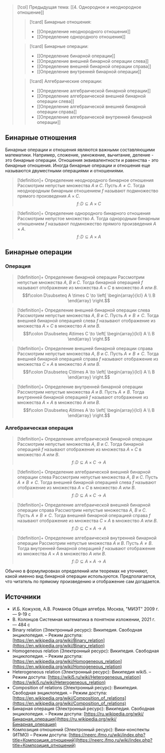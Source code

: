 > [!col] Предыдущая тема: [[4. Однородное и неоднородное отношение]]
>> [!card] Бинарные отношения:
>> * [[Определение неоднородного отношения]]
>> * [[Определение однородного отношения]]
>
>> [!card] Бинарные операции:
>>* [[Определение бинарной операции]]
>>* [[Определение внешней бинарной операции слева]]
>>* [[Определение внешней бинарной операции справа]]
>>* [[Определение внутренней бинарной операции]]
>
>> [!card] Алгебраические операции:
>>* [[Определение aлгебраической бинарной операции]]
>>* [[Определение aлгебраической внешней бинарной операции слева]]
>>* [[Определение aлгебраической внешней бинарной операции справа]]
>>* [[Определение aлгебраической внутренней бинарной операции]]
## Бинарные отношения
Бинарные операции и отношения являются важными составляющими математики. Например, сложение, умножение, вычитание, деление - это бинарные операции. Отношения эквивалентности и равенства - это бинарные отношения. Иногда бинарные операции и отношения еще называются двуместными операциями и отношениями.  

> [!definition]+ Определение неоднородного бинарное отношения
> Рассмотрим непустые множества $A$ и $C$. Пусть $A \not= C$. Тогда неоднородным бинарным отношением $f$ называют подмножество прямого произведения $A\times C$. 
> $$f\colon D\subseteq A \times C$$

> [!definition]+ Определение однородного бинарного отношения
> Рассмотрим непустое множество $A$. Тогда однородным бинарным отношением $f$ называют подмножество прямого произведения $A\times A$. 
> $$f\colon D\subseteq A\times A$$

## Бинарные операции
### Операция
> [!definition]+ Определение бинарной операции
> Рассмотрим непустые множества $A$, $B$ и $C$. Тогда бинарной операцией $f$ называют отображение из множества $A\times C$ в множество $A$ или $B$.
> $$f\colon D\subseteq A \times C \to \left[ \begin{array}{lcl} A \\ B \end{array} \right.$$

> [!definition]+ Определение внешней бинарной операции слева
> Рассмотрим непустые множества $A$, $B$ и $C$. Пусть $A \not = В \not = C$. Тогда внешней бинарной операцией слева $f$ называют отображение из множества $A\times C$ в множество $A$ или $B$.
> $$f\colon D\subseteq A\times C \to \left[ \begin{array}{lcl} A \\ B \end{array} \right.$$

> [!definition]+ Определение внешней бинарной операции справа
> Рассмотрим непустые множества $A$, $B$ и $C$. Пусть $A \not = В \not = C$. Тогда внешней бинарной операцией справа $f$ называют отображение из множества $C\times A$ в множество $A$ или $B$.
> $$f\colon D\subseteq C\times A \to \left[ \begin{array}{lcl} A \\ B \end{array} \right.$$

> [!definition]+ Определение внутренней бинарной операции
> Рассмотрим непустые множества $A$ и $B$. Пусть $A \not = В$. Тогда внутренней бинарной операцией $f$ называют отображение из множества $A\times A$ в множество $A$ или $B$.
> $$f\colon D\subseteq A\times A \to \left[ \begin{array}{lcl} A \\ B \end{array} \right.$$

### Алгебраическая операция
> [!definition]+ Определение aлгебраической бинарной операции
> Рассмотрим непустые множества $A$, $B$ и $C$. Тогда бинарной операцией $f$ называют отображение из множества $A\times C$ в множество $A$ или $B$.
> $$f\colon D\subseteq A \times C \to A$$

> [!definition]+ Определение aлгебраической внешней бинарной операции слева
> Рассмотрим непустые множества $A$, $B$ и $C$. Пусть $A \not = В \not = C$. Тогда внешней бинарной операцией слева $f$ называют отображение из множества $A\times C$ в множество $A$ или $B$.
> $$f\colon D\subseteq A\times C \to A$$

> [!definition]+ Определение aлгебраической внешней бинарной операции справа
> Рассмотрим непустые множества $A$, $B$ и $C$. Пусть $A \not = В \not = C$. Тогда внешней бинарной операцией справа $f$ называют отображение из множества $C\times A$ в множество $A$ или $B$.
> $$f\colon D\subseteq C\times A \to A$$

> [!definition]+ Определение aлгебраической внутренней бинарной операции
> Рассмотрим непустые множества $A$ и $B$. Пусть $A \not = В$. Тогда внутренней бинарной операцией $f$ называют отображение из множества $A\times A$ в множество $A$ или $B$.
> $$f\colon D\subseteq A\times A \to A$$

Обычно в формулировках определений или теоремах не уточняют, какой именно вид бинарной операции используются. Предполагается, что читатель по прямому произведению и отображение сам догадается.   

## Источники
* И.Б. Кожухов, А.В. Романов Общая алгебра. Москва, "МИЭТ" 2009 г. — 9-19 с
* В. Колонцов Системная математика в понятном изложении, 2021 г. — 484 с
* Binary relation (Электронный ресурс): Википедия. Свободная энциклопедия. – Режим доступа: [https://en.wikipedia.org/wiki/Binary_relation](https://en.wikipedia.org/wiki/Binary_relation)
* Homogeneous relation (Электронный ресурс): Википедия. Свободная энциклопедия. – Режим доступа: [https://en.wikipedia.org/wiki/Homogeneous_relation](https://en.wikipedia.org/wiki/Homogeneous_relation)
* Heterogeneous relation (Электронный ресурс): Википедия wiki5. – Режим доступа: [https://wiki5.ru/wiki/Heterogeneous_relation](https://wiki5.ru/wiki/Heterogeneous_relation)
* Composition of relations (Электронный ресурс): Википедия. Свободная энциклопедия. – Режим доступа: [https://en.wikipedia.org/wiki/Composition_of_relations](https://en.wikipedia.org/wiki/Composition_of_relations)
* Бинарная операция (Электронный ресурс): Википедия. Свободная энциклопедия. – Режим доступа: [https://ru.wikipedia.org/wiki/Бинарная_операция](https://ru.wikipedia.org/wiki/Бинарная_операция)
* Композиция отношений (Электронный ресурс): Вики-конспекты (ИТМО) – Режим доступа: [https://neerc.ifmo.ru/wiki/index.php?title=Композиция_отношений](https://neerc.ifmo.ru/wiki/index.php?title=Композиция_отношений)